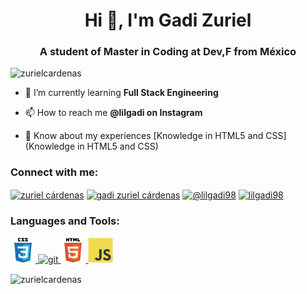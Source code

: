 <h1 align="center">Hi 👋, I'm Gadi Zuriel</h1>
<h3 align="center">A student of Master in Coding at Dev,F from México</h3>

<p align="left"> <img src="https://komarev.com/ghpvc/?username=zurielcardenas&label=Profile%20views&color=0e75b6&style=flat" alt="zurielcardenas" /> </p>

- 🌱 I’m currently learning **Full Stack Engineering**

- 📫 How to reach me **@lilgadi on Instagram**

- 📄 Know about my experiences [Knowledge in HTML5 and CSS](Knowledge in HTML5 and CSS)

<h3 align="left">Connect with me:</h3>
<p align="left">
<a href="https://linkedin.com/in/zuriel cárdenas" target="blank"><img align="center" src="https://raw.githubusercontent.com/rahuldkjain/github-profile-readme-generator/master/src/images/icons/Social/linked-in-alt.svg" alt="zuriel cárdenas" height="30" width="40" /></a>
<a href="https://fb.com/gadi zuriel cárdenas" target="blank"><img align="center" src="https://raw.githubusercontent.com/rahuldkjain/github-profile-readme-generator/master/src/images/icons/Social/facebook.svg" alt="gadi zuriel cárdenas" height="30" width="40" /></a>
<a href="https://instagram.com/@lilgadi98" target="blank"><img align="center" src="https://raw.githubusercontent.com/rahuldkjain/github-profile-readme-generator/master/src/images/icons/Social/instagram.svg" alt="@lilgadi98" height="30" width="40" /></a>
<a href="https://discord.gg/lilgadi98" target="blank"><img align="center" src="https://raw.githubusercontent.com/rahuldkjain/github-profile-readme-generator/master/src/images/icons/Social/discord.svg" alt="lilgadi98" height="30" width="40" /></a>
</p>

<h3 align="left">Languages and Tools:</h3>
<p align="left"> <a href="https://www.w3schools.com/css/" target="_blank" rel="noreferrer"> <img src="https://raw.githubusercontent.com/devicons/devicon/master/icons/css3/css3-original-wordmark.svg" alt="css3" width="40" height="40"/> </a> <a href="https://git-scm.com/" target="_blank" rel="noreferrer"> <img src="https://www.vectorlogo.zone/logos/git-scm/git-scm-icon.svg" alt="git" width="40" height="40"/> </a> <a href="https://www.w3.org/html/" target="_blank" rel="noreferrer"> <img src="https://raw.githubusercontent.com/devicons/devicon/master/icons/html5/html5-original-wordmark.svg" alt="html5" width="40" height="40"/> </a> <a href="https://developer.mozilla.org/en-US/docs/Web/JavaScript" target="_blank" rel="noreferrer"> <img src="https://raw.githubusercontent.com/devicons/devicon/master/icons/javascript/javascript-original.svg" alt="javascript" width="40" height="40"/> </a> </p>

<p><img align="center" src="https://github-readme-streak-stats.herokuapp.com/?user=zurielcardenas&" alt="zurielcardenas" /></p>

